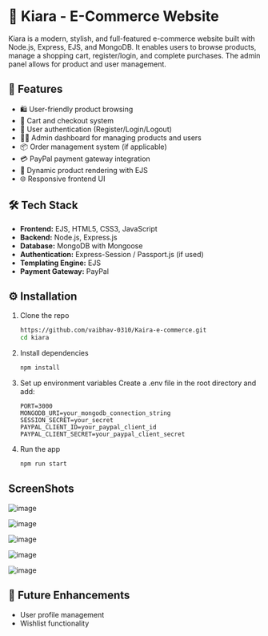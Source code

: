 # 👠 Kiara - E-Commerce Website

Kiara is a modern, stylish, and full-featured e-commerce website built with Node.js, Express, EJS, and MongoDB. It enables users to browse products, manage a shopping cart, register/login, and complete purchases. The admin panel allows for product and user management.

## 🚀 Features

* 🛍️ User-friendly product browsing
* 🛒 Cart and checkout system
* 🔐 User authentication (Register/Login/Logout)
* 🧑‍💼 Admin dashboard for managing products and users
* 📦 Order management system (if applicable)
* 💳 PayPal payment gateway integration
* 📸 Dynamic product rendering with EJS
* 🌐 Responsive frontend UI

## 🛠️ Tech Stack

* **Frontend:** EJS, HTML5, CSS3, JavaScript
* **Backend:** Node.js, Express.js
* **Database:** MongoDB with Mongoose
* **Authentication:** Express-Session / Passport.js (if used)
* **Templating Engine:** EJS
* **Payment Gateway:** PayPal

## ⚙️ Installation

1. Clone the repo

   ```bash
   https://github.com/vaibhav-0310/Kaira-e-commerce.git
   cd kiara
   ```
2. Install dependencies

   ```bash
   npm install
   ```
3. Set up environment variables
   Create a .env file in the root directory and add:

   ```env
   PORT=3000
   MONGODB_URI=your_mongodb_connection_string
   SESSION_SECRET=your_secret
   PAYPAL_CLIENT_ID=your_paypal_client_id
   PAYPAL_CLIENT_SECRET=your_paypal_client_secret
   ```
4. Run the app

   ```bash
   npm run start
   ```
## ScreenShots
![image](https://github.com/user-attachments/assets/5c000e64-30fa-4a9e-bc6b-7ff210114832)

![image](https://github.com/user-attachments/assets/8112c619-6644-4d42-98e5-1a5556b02f0c)

![image](https://github.com/user-attachments/assets/33be3282-6409-43c1-b6ac-c7a0a8cd606d)

![image](https://github.com/user-attachments/assets/d8ffee90-42be-494f-9cbf-4b6bfc2d1252)

![image](https://github.com/user-attachments/assets/c3d69690-d8e1-434a-aa6c-69cd43a4bbef)





## 🧠 Future Enhancements

* User profile management
* Wishlist functionality
